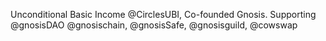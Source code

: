 Unconditional Basic Income @CirclesUBI, Co-founded Gnosis. Supporting @gnosisDAO @gnosischain, @gnosisSafe, @gnosisguild, @cowswap